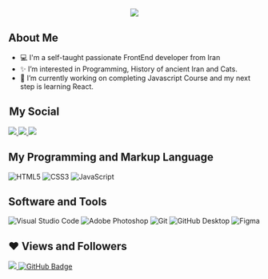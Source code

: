 <h1 align="center">
    <img src="https://readme-typing-svg.herokuapp.com/?lines=Welcome,+There!+😊;I'm+Milad;&center=true&font=Vazirmatn&weight=900&duration=3000&pause=1000&height=50&width=600&color=E32934&size=30">
</h1>

## About Me 

- 💻  I'm a self-taught passionate FrontEnd developer from Iran
- ✨ I’m interested in Programming, History of ancient Iran and Cats.
- 🔭  I’m currently working on completing Javascript Course and my next step is learning React.

##  My Social

<div>
    
<a href="https://www.linkedin.com/in/milad-nz/">
    <img src="https://img.shields.io/badge/linkedin-%230077B5.svg?&style=for-the-badge&logo=linkedin&logoColor=white" />
</a>
<a href="https://instagram.com/imiladev_front">
    <img src="https://img.shields.io/badge/instagram-%23E4405F.svg?&style=for-the-badge&logo=instagram&logoColor=white" />        
</a>
<a href="https://t.me/m_fdev">
    <img src="https://img.shields.io/badge/Telegram-2CA5E0?style=for-the-badge&logo=telegram&logoColor=white)" />
</a>

</div>
  
## My Programming and Markup Language

<div>
  
![HTML5](https://img.shields.io/badge/HTML5-E34F26?logo=HTML5&logoColor=white&style=for-the-badge)
![CSS3](https://img.shields.io/badge/CSS3-1572B6?logo=CSS3&logoColor=white&style=for-the-badge)
![JavaScript](https://img.shields.io/badge/JavaScript-F7DF1E?logo=JavaScript&logoColor=black&style=for-the-badge)

</div>

## Software and Tools

<div>
  
![Visual Studio Code](https://img.shields.io/badge/Visual&nbsp;Studio&nbsp;Code-007ACC?logo=VisualStudioCode&logoColor=white&style=for-the-badge)
![Adobe Photoshop](https://img.shields.io/badge/Adobe&nbsp;Photoshop-31A8FF?logo=AdobePhotoshop&logoColor=white&style=for-the-badge)
![Git](https://img.shields.io/badge/Git-F05032?logo=Git&logoColor=white&style=for-the-badge)
![GitHub Desktop](https://img.shields.io/badge/GitHub&nbsp;Desktop-8034a9?logo=GitHub&logoColor=white&style=for-the-badge)
![Figma](https://img.shields.io/badge/Figma-F24E1E?logo=Figma&logoColor=white&style=for-the-badge)
  
 </div>
    
## ❤ Views and Followers
<a href="https://github.com/MiladNz/github-profile-views-counter">
    <img src="https://komarev.com/ghpvc/?username=miladnz">
</a>
<a href="https://github.com/MiladNz?tab=followers"><img src="https://img.shields.io/github/followers/miladnz?label=Followers&style=social" alt="GitHub Badge"></a>


<!--
## My Stats
<div align="center">
<a href="https://github.com/anuraghazra/github-readme-stats"><img align="center" src="https://github-readme-stats.vercel.app/api?username=miladnz&count_private=true&show_icons=true&theme=flag-india&hide_border=true" alt="milad's github stats" /></a>
</div>

##  <img src="https://media.giphy.com/media/WUlplcMpOCEmTGBtBW/giphy.gif" width="50"> Week Stats By Wakatime:

<div align="center">
  
[![willianrod's wakatime stats](https://github-readme-stats.vercel.app/api/wakatime?username=miladnz&hide_title=true&layout=compact&hide_border=true)](https://github.com/anuraghazra/github-readme-stats)

</div>
-->
<!--
Alive Section:
2/16/23 - Js reveiw
-->
